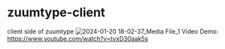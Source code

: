 # zuumtype-client
client side of zuumtype
![2024-01-20 18-02-37_Media File_1](https://github.com/andrey-gerasimov1/zuumtype-client/assets/126431978/12b03ef7-8156-4094-b02d-94f5bfee251a)
Video Demo:
https://www.youtube.com/watch?v=tvxD30aak5s



